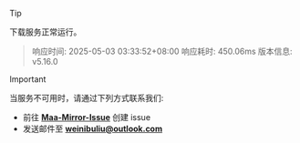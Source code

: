 > [!TIP]
下载服务正常运行。


> 响应时间: 2025-05-03 03:33:52+08:00
> 响应耗时: 450.06ms
> 版本信息: v5.16.0

> [!IMPORTANT]
> 当服务不可用时，请通过下列方式联系我们: 
> - 前往 **[Maa-Mirror-Issue](https://github.com/MaaMirror/Maa-Mirror-Issue/issues)** 创建 issue
> - 发送邮件至 **<a href="mailto:weinibuliu@outlook.com">weinibuliu@outlook.com</a>**